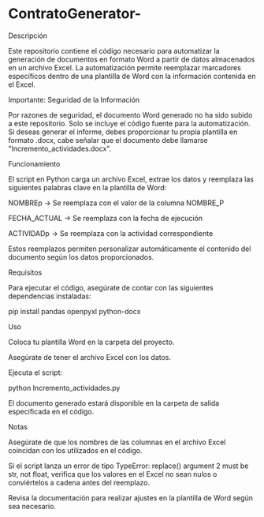 # ContratoGenerator-

Descripción

Este repositorio contiene el código necesario para automatizar la generación de documentos en formato Word a partir de datos almacenados en un archivo Excel. La automatización permite reemplazar marcadores específicos dentro de una plantilla de Word con la información contenida en el Excel.

Importante: Seguridad de la Información

Por razones de seguridad, el documento Word generado no ha sido subido a este repositorio.
Solo se incluye el código fuente para la automatización. Si deseas generar el informe, debes proporcionar tu propia plantilla en formato .docx, cabe señalar que el documento debe llamarse "Incremento_actividades.docx".

Funcionamiento

El script en Python carga un archivo Excel, extrae los datos y reemplaza las siguientes palabras clave en la plantilla de Word:

NOMBREp → Se reemplaza con el valor de la columna NOMBRE_P

FECHA_ACTUAL → Se reemplaza con la fecha de ejecución

ACTIVIDADp → Se reemplaza con la actividad correspondiente

Estos reemplazos permiten personalizar automáticamente el contenido del documento según los datos proporcionados.

Requisitos

Para ejecutar el código, asegúrate de contar con las siguientes dependencias instaladas:

pip install pandas openpyxl python-docx

Uso

Coloca tu plantilla Word en la carpeta del proyecto.

Asegúrate de tener el archivo Excel con los datos.

Ejecuta el script:

python Incremento_actividades.py

El documento generado estará disponible en la carpeta de salida especificada en el código.

Notas

Asegúrate de que los nombres de las columnas en el archivo Excel coincidan con los utilizados en el código.

Si el script lanza un error de tipo TypeError: replace() argument 2 must be str, not float, verifica que los valores en el Excel no sean nulos o conviértelos a cadena antes del reemplazo.

Revisa la documentación para realizar ajustes en la plantilla de Word según sea necesario.
